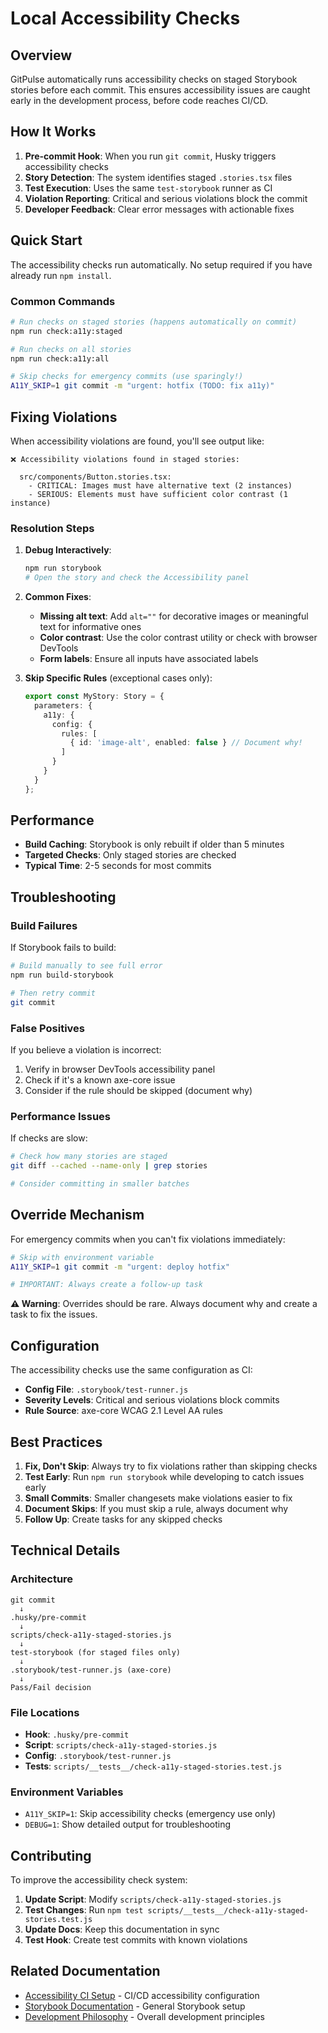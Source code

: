 # Local Accessibility Checks

## Overview

GitPulse automatically runs accessibility checks on staged Storybook stories before each commit. This ensures accessibility issues are caught early in the development process, before code reaches CI/CD.

## How It Works

1. **Pre-commit Hook**: When you run `git commit`, Husky triggers accessibility checks
2. **Story Detection**: The system identifies staged `.stories.tsx` files  
3. **Test Execution**: Uses the same `test-storybook` runner as CI
4. **Violation Reporting**: Critical and serious violations block the commit
5. **Developer Feedback**: Clear error messages with actionable fixes

## Quick Start

The accessibility checks run automatically. No setup required if you have already run `npm install`.

### Common Commands

```bash
# Run checks on staged stories (happens automatically on commit)
npm run check:a11y:staged

# Run checks on all stories
npm run check:a11y:all

# Skip checks for emergency commits (use sparingly!)
A11Y_SKIP=1 git commit -m "urgent: hotfix (TODO: fix a11y)"
```

## Fixing Violations

When accessibility violations are found, you'll see output like:

```
❌ Accessibility violations found in staged stories:

  src/components/Button.stories.tsx:
    - CRITICAL: Images must have alternative text (2 instances)
    - SERIOUS: Elements must have sufficient color contrast (1 instance)
```

### Resolution Steps

1. **Debug Interactively**:
   ```bash
   npm run storybook
   # Open the story and check the Accessibility panel
   ```

2. **Common Fixes**:
   - **Missing alt text**: Add `alt=""` for decorative images or meaningful text for informative ones
   - **Color contrast**: Use the color contrast utility or check with browser DevTools
   - **Form labels**: Ensure all inputs have associated labels

3. **Skip Specific Rules** (exceptional cases only):
   ```typescript
   export const MyStory: Story = {
     parameters: {
       a11y: {
         config: {
           rules: [
             { id: 'image-alt', enabled: false } // Document why!
           ]
         }
       }
     }
   };
   ```

## Performance

- **Build Caching**: Storybook is only rebuilt if older than 5 minutes
- **Targeted Checks**: Only staged stories are checked
- **Typical Time**: 2-5 seconds for most commits

## Troubleshooting

### Build Failures

If Storybook fails to build:
```bash
# Build manually to see full error
npm run build-storybook

# Then retry commit
git commit
```

### False Positives

If you believe a violation is incorrect:
1. Verify in browser DevTools accessibility panel
2. Check if it's a known axe-core issue
3. Consider if the rule should be skipped (document why)

### Performance Issues

If checks are slow:
```bash
# Check how many stories are staged
git diff --cached --name-only | grep stories

# Consider committing in smaller batches
```

## Override Mechanism

For emergency commits when you can't fix violations immediately:

```bash
# Skip with environment variable
A11Y_SKIP=1 git commit -m "urgent: deploy hotfix"

# IMPORTANT: Always create a follow-up task
```

**⚠️ Warning**: Overrides should be rare. Always document why and create a task to fix the issues.

## Configuration

The accessibility checks use the same configuration as CI:
- **Config File**: `.storybook/test-runner.js`
- **Severity Levels**: Critical and serious violations block commits
- **Rule Source**: axe-core WCAG 2.1 Level AA rules

## Best Practices

1. **Fix, Don't Skip**: Always try to fix violations rather than skipping checks
2. **Test Early**: Run `npm run storybook` while developing to catch issues early
3. **Small Commits**: Smaller changesets make violations easier to fix
4. **Document Skips**: If you must skip a rule, always document why
5. **Follow Up**: Create tasks for any skipped checks

## Technical Details

### Architecture

```
git commit
  ↓
.husky/pre-commit
  ↓
scripts/check-a11y-staged-stories.js
  ↓
test-storybook (for staged files only)
  ↓
.storybook/test-runner.js (axe-core)
  ↓
Pass/Fail decision
```

### File Locations

- **Hook**: `.husky/pre-commit`
- **Script**: `scripts/check-a11y-staged-stories.js`
- **Config**: `.storybook/test-runner.js`
- **Tests**: `scripts/__tests__/check-a11y-staged-stories.test.js`

### Environment Variables

- `A11Y_SKIP=1`: Skip accessibility checks (emergency use only)
- `DEBUG=1`: Show detailed output for troubleshooting

## Contributing

To improve the accessibility check system:

1. **Update Script**: Modify `scripts/check-a11y-staged-stories.js`
2. **Test Changes**: Run `npm test scripts/__tests__/check-a11y-staged-stories.test.js`
3. **Update Docs**: Keep this documentation in sync
4. **Test Hook**: Create test commits with known violations

## Related Documentation

- [Accessibility CI Setup](./ACCESSIBILITY_CI_SETUP.md) - CI/CD accessibility configuration
- [Storybook Documentation](./STORYBOOK.md) - General Storybook setup
- [Development Philosophy](./DEVELOPMENT_PHILOSOPHY.md) - Overall development principles